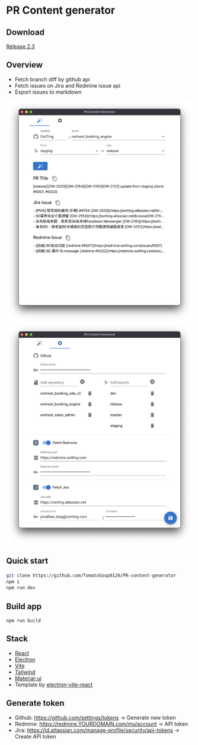 # PR Content generator

## Download
[Release 2.3](https://github.com/TomatoSoup0126/PR-content-generator/releases/tag/v2.3)

## Overview
- Fetch branch diff by github api
- Fetch issues on Jira and Redmine issue api
- Export issues to markdown

![action.png](https://github.com/TomatoSoup0126/PR-content-generator/blob/master/public/action.png?raw=true)
![setting.png](https://github.com/TomatoSoup0126/PR-content-generator/blob/master/public/setting.png?raw=true)
## Quick start

```sh
git clone https://github.com/TomatoSoup0126/PR-content-generator
npm i
npm run dev
```

## Build app
```
npm run build
```
## Stack
- [React](https://reactjs.org/)
- [Electron](https://www.electronjs.org/)
- [Vite](https://vitejs.dev/)
- [Tailwind](https://tailwindcss.com/)
- [Material-ui](https://mui.com/)
- Template by [electron-vite-react](https://github.com/electron-vite/electron-vite-react)

## Generate token
- Github: https://github.com/settings/tokens -> Generate new token
- Redmine: https://redmine.YOURDOMAIN.com/my/account -> API token
- Jira: https://id.atlassian.com/manage-profile/security/api-tokens -> Create API token
